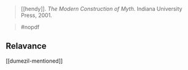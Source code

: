 > [[hendy]]. *The Modern Construction
of Myth*. Indiana University Press, 2001. 

> #nopdf 

## Relavance
[[dumezil-mentioned]]